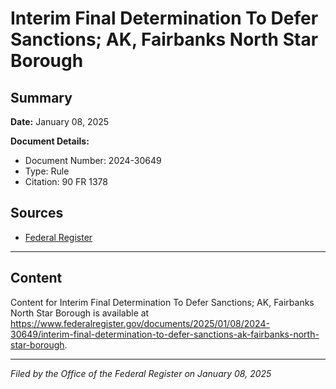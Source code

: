 # Interim Final Determination To Defer Sanctions; AK, Fairbanks North Star Borough

## Summary

**Date:** January 08, 2025

**Document Details:**
- Document Number: 2024-30649
- Type: Rule
- Citation: 90 FR 1378

## Sources
- [Federal Register](https://www.federalregister.gov/documents/2025/01/08/2024-30649/interim-final-determination-to-defer-sanctions-ak-fairbanks-north-star-borough)

---

## Content

Content for Interim Final Determination To Defer Sanctions; AK, Fairbanks North Star Borough is available at https://www.federalregister.gov/documents/2025/01/08/2024-30649/interim-final-determination-to-defer-sanctions-ak-fairbanks-north-star-borough.

---

*Filed by the Office of the Federal Register on January 08, 2025*
